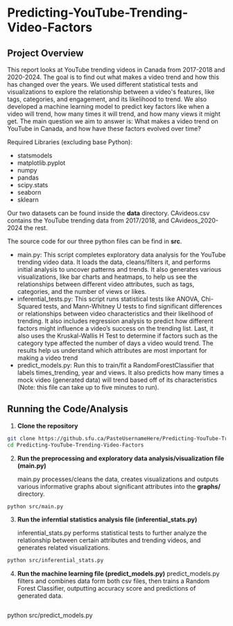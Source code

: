 # Predicting-YouTube-Trending-Video-Factors

## Project Overview

This report looks at YouTube trending videos in Canada from 2017-2018 and 2020-2024. The goal is to find out what makes a video trend and how this has changed over the years. We used different statistical tests and visualizations to explore the relationship between a video's features, like tags, categories, and engagement, and its likelihood to trend. We also developed a machine learning model to predict key factors like when a video will trend, how many times it will trend, and how many views it might get. The main question we aim to answer is: What makes a video trend on YouTube in Canada, and how have these factors evolved over time?

Required Libraries (excluding base Python):
* statsmodels
* matplotlib.pyplot
* numpy
* pandas
* scipy.stats
* seaborn
* sklearn

Our two datasets can be found inside the **data** directory. CAvideos.csv contains the YouTube trending data from 2017/2018, and CAvideos_2020-2024 the rest.

The source code for our three python files can be find in **src**.

* main.py: This script completes exploratory data analysis for the YouTube trending video data. It loads the data, cleans/filters it, and performs initial analysis to uncover patterns and trends. It also generates various visualizations, like bar charts and heatmaps, to help us see the relationships between different video attributes, such as tags, categories, and the number of views or likes.
* inferential_tests.py: This script runs statistical tests like ANOVA, Chi-Squared tests, and Mann-Whitney U tests to find significant differences or relationships between video characteristics and their likelihood of trending. It also includes regression analysis to predict how different factors might influence a video’s success on the trending list. Last, it also uses the Kruskal-Wallis H Test to determine if factors such as the category type affected the number of days a video would trend. The results help us understand which attributes are most important for making a video trend
* predict_models.py: Run this to train/fit a RandomForestClassifier that labels times_trending, year and views. It also predicts how many times a mock video (generated data) will trend based off of its characteristics (Note: this file can take up to five minutes to run). 

## Running the Code/Analysis

1. **Clone the repository**
```bash
git clone https://github.sfu.ca/PasteUsernameHere/Predicting-YouTube-Trending-Video-Factors.git
cd Predicting-YouTube-Trending-Video-Factors
```
2. **Run the preprocessing and exploratory data analysis/visualization file (main.py)** 
    
    main.py processes/cleans the data, creates visualizations and outputs various informative graphs about     significant attributes into the **graphs/** directory.
```bash
python src/main.py
```
3. **Run the inferntial statistics analysis file (inferential_stats.py)**
    
    inferential_stats.py performs statistical tests to further analyze the relationship between certain         attributes and trending videos, and generates related visualizations. 
```bash
python src/inferential_stats.py
```

4. **Run the machine learning file (predict_models.py)**
    predict_models.py filters and combines data form both csv files, then trains a Random Forest Classifier, outputting accuracy score and predictions of generated data.
    ```bash
python src/predict_models.py
```

